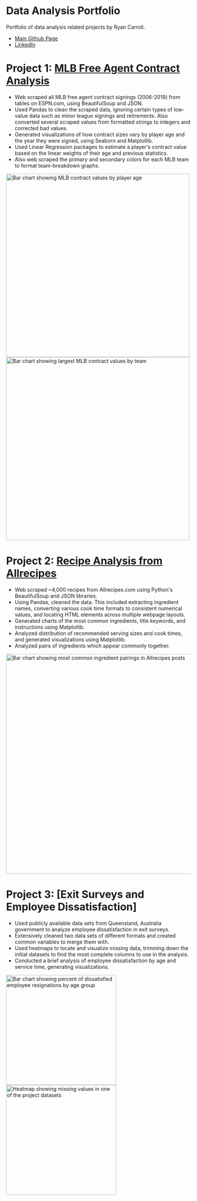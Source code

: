 # Data Analysis Portfolio
Portfolio of data analysis related projects by Ryan Carroll.
* [Main Github Page](https://github.com/ryanjcarroll)
* [LinkedIn](https://www.linkedin.com/in/ryan770)

# Project 1: [MLB Free Agent Contract Analysis](https://github.com/ryanjcarroll/MLB-Free-Agents-Data-Analysis)
* Web scraped all MLB free agent contract signings (2006-2019) from tables on ESPN.com, using BeautifulSoup and JSON.
* Used Pandas to clean the scraped data, ignoring certain types of low-value data such as minor league signings and retirements. Also converted several scraped values from formatted strings to integers and corrected bad values.
* Generated visualizations of how contract sizes vary by player age and the year they were signed, using Seaborn and Matplotlib.
* Used Linear Regression packages to estimate a player's contract value based on the linear weights of their age and previous statistics.
* Also web scraped the primary and secondary colors for each MLB team to format team-breakdown graphs.
<img src="https://i.imgur.com/4VR4Svb.png" alt="Bar chart showing MLB contract values by player age" width="500"/>
<img src="https://i.imgur.com/p1ZD6hL.png" alt="Bar chart showing largest MLB contract values by team" width="500"/>

# Project 2: [Recipe Analysis from Allrecipes](https://github.com/ryanjcarroll/Recipes-Data-Analysis)
* Web scraped ~4,000 recipes from Allrecipes.com using Python's BeautifulSoup and JSON libraries.
* Using Pandas, cleaned the data. This included extracting ingredient names, converting various cook time formats to consistent numerical values, and locating HTML elements across multiple webpage layouts.
* Generated charts of the most common ingredients, title keywords, and instructions using Matplotlib.
* Analyzed distribution of recommended serving sizes and cook times, and generated visualizations using Matplotlib.
* Analyzed pairs of ingredients which appear commonly together.
<img src="https://i.imgur.com/8Bj57tA.png" alt="Bar chart showing most common ingredient pairings in Allrecipes posts" width="600"/>

# Project 3: [Exit Surveys and Employee Dissatisfaction]
* Used publicly available data sets from Queensland, Australia government to analyze employee dissatisfaction in exit surveys.
* Extensively cleaned two data sets of different formats and created common variables to merge them with.
* Used heatmaps to locate and visualize missing data, trimming down the initial datasets to find the most complete columns to use in the analysis.
* Conducted a brief analysis of employee dissatisfaction by age and service time, generating visualizations.
<img src="https://i.imgur.com/rYRnvGU.png" alt="Bar chart showing percent of dissatisfied employee resignations by age group" width="300"/>
<img src="https://i.imgur.com/ZuFPXiS.png" alt="Heatmap showing missing values in one of the project datasets" width="300"/>
